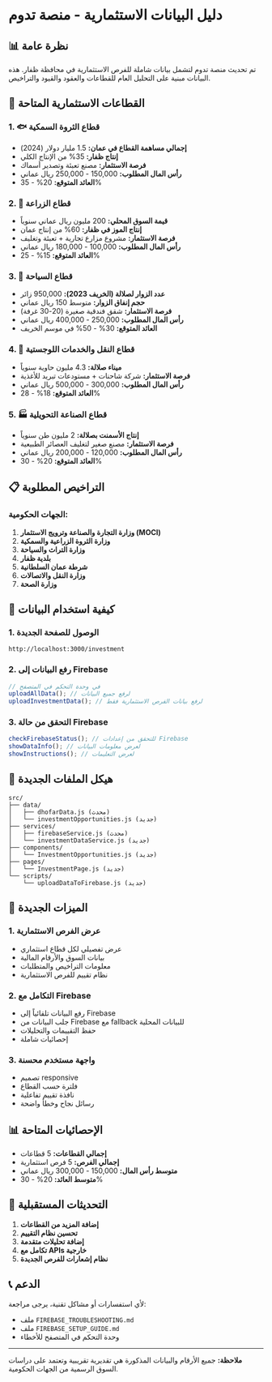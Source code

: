 # دليل البيانات الاستثمارية - منصة تدوم

## 📊 نظرة عامة

تم تحديث منصة تدوم لتشمل بيانات شاملة للفرص الاستثمارية في محافظة ظفار. هذه البيانات مبنية على التحليل العام للقطاعات والعقود والقيود والتراخيص.

## 🎯 القطاعات الاستثمارية المتاحة

### 1. 🐟 قطاع الثروة السمكية

- **إجمالي مساهمة القطاع في عمان:** 1.5 مليار دولار (2024)
- **إنتاج ظفار:** 35% من الإنتاج الكلي
- **فرصة الاستثمار:** مصنع تعبئة وتصدير أسماك
- **رأس المال المطلوب:** 150,000 - 250,000 ريال عماني
- **العائد المتوقع:** 20% - 35%

### 2. 🥭 قطاع الزراعة

- **قيمة السوق المحلي:** 200 مليون ريال عماني سنوياً
- **إنتاج الموز في ظفار:** 60% من إنتاج عمان
- **فرصة الاستثمار:** مشروع مزارع تجارية + تعبئة وتغليف
- **رأس المال المطلوب:** 100,000 - 180,000 ريال عماني
- **العائد المتوقع:** 15% - 25%

### 3. 🏨 قطاع السياحة

- **عدد الزوار لصلالة (الخريف 2023):** 950,000 زائر
- **حجم إنفاق الزوار:** متوسط 150 ريال عماني
- **فرصة الاستثمار:** شقق فندقية صغيرة (20-30 غرفة)
- **رأس المال المطلوب:** 250,000 - 400,000 ريال عماني
- **العائد المتوقع:** 30% - 50% في موسم الخريف

### 4. 🚚 قطاع النقل والخدمات اللوجستية

- **ميناء صلالة:** 4.3 مليون حاوية سنوياً
- **فرصة الاستثمار:** شركة شاحنات + مستودعات تبريد للأغذية
- **رأس المال المطلوب:** 300,000 - 500,000 ريال عماني
- **العائد المتوقع:** 18% - 28%

### 5. 🏭 قطاع الصناعة التحويلية

- **إنتاج الأسمنت بصلالة:** 2 مليون طن سنوياً
- **فرصة الاستثمار:** مصنع صغير لتغليف العصائر الطبيعية
- **رأس المال المطلوب:** 120,000 - 200,000 ريال عماني
- **العائد المتوقع:** 20% - 30%

## 📋 التراخيص المطلوبة

### الجهات الحكومية:

1. **وزارة التجارة والصناعة وترويج الاستثمار (MOCI)**
2. **وزارة الثروة الزراعية والسمكية**
3. **وزارة التراث والسياحة**
4. **بلدية ظفار**
5. **شرطة عمان السلطانية**
6. **وزارة النقل والاتصالات**
7. **وزارة الصحة**

## 🔧 كيفية استخدام البيانات

### 1. الوصول للصفحة الجديدة

```
http://localhost:3000/investment
```

### 2. رفع البيانات إلى Firebase

```javascript
// في وحدة التحكم في المتصفح
uploadAllData(); // لرفع جميع البيانات
uploadInvestmentData(); // لرفع بيانات الفرص الاستثمارية فقط
```

### 3. التحقق من حالة Firebase

```javascript
checkFirebaseStatus(); // للتحقق من إعدادات Firebase
showDataInfo(); // لعرض معلومات البيانات
showInstructions(); // لعرض التعليمات
```

## 📁 هيكل الملفات الجديدة

```
src/
├── data/
│   ├── dhofarData.js (محدث)
│   └── investmentOpportunities.js (جديد)
├── services/
│   ├── firebaseService.js (محدث)
│   └── investmentDataService.js (جديد)
├── components/
│   └── InvestmentOpportunities.js (جديد)
├── pages/
│   └── InvestmentPage.js (جديد)
└── scripts/
    └── uploadDataToFirebase.js (جديد)
```

## 🚀 الميزات الجديدة

### 1. عرض الفرص الاستثمارية

- عرض تفصيلي لكل قطاع استثماري
- بيانات السوق والأرقام المالية
- معلومات التراخيص والمتطلبات
- نظام تقييم للفرص الاستثمارية

### 2. التكامل مع Firebase

- رفع البيانات تلقائياً إلى Firebase
- جلب البيانات من Firebase مع fallback للبيانات المحلية
- حفظ التقييمات والتحليلات
- إحصائيات شاملة

### 3. واجهة مستخدم محسنة

- تصميم responsive
- فلترة حسب القطاع
- نافذة تقييم تفاعلية
- رسائل نجاح وخطأ واضحة

## 📊 الإحصائيات المتاحة

- **إجمالي القطاعات:** 5 قطاعات
- **إجمالي الفرص:** 5 فرص استثمارية
- **متوسط رأس المال:** 150,000 - 300,000 ريال عماني
- **متوسط العائد:** 20% - 30%

## 🔄 التحديثات المستقبلية

1. **إضافة المزيد من القطاعات**
2. **تحسين نظام التقييم**
3. **إضافة تحليلات متقدمة**
4. **تكامل مع APIs خارجية**
5. **نظام إشعارات للفرص الجديدة**

## 📞 الدعم

لأي استفسارات أو مشاكل تقنية، يرجى مراجعة:

- ملف `FIREBASE_TROUBLESHOOTING.md`
- ملف `FIREBASE_SETUP_GUIDE.md`
- وحدة التحكم في المتصفح للأخطاء

---

**ملاحظة:** جميع الأرقام والبيانات المذكورة هي تقديرية تقريبية وتعتمد على دراسات السوق الرسمية من الجهات الحكومية.
